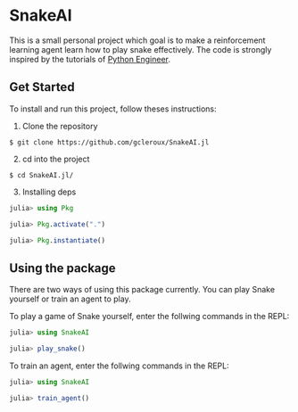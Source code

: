 # SnakeAI

This is a small personal project which goal is to make a reinforcement learning agent learn how to play snake effectively.
The code is strongly inspired by the tutorials of [Python Engineer](https://www.youtube.com/watch?v=PJl4iabBEz0&list=PLqnslRFeH2UrDh7vUmJ60YrmWd64mTTKV).

## Get Started
To install and run this project, follow theses instructions:

1. Clone the repository
```
$ git clone https://github.com/gcleroux/SnakeAI.jl
```

2. cd into the project
```
$ cd SnakeAI.jl/
```

3. Installing deps
```julia
julia> using Pkg

julia> Pkg.activate(".")

julia> Pkg.instantiate()
```

## Using the package
There are two ways of using this package currently. You can play Snake yourself or train an agent to play.

To play a game of Snake yourself, enter the follwing commands in the REPL:
```julia
julia> using SnakeAI

julia> play_snake()
```

To train an agent, enter the follwing commands in the REPL:
```julia
julia> using SnakeAI

julia> train_agent()
```
